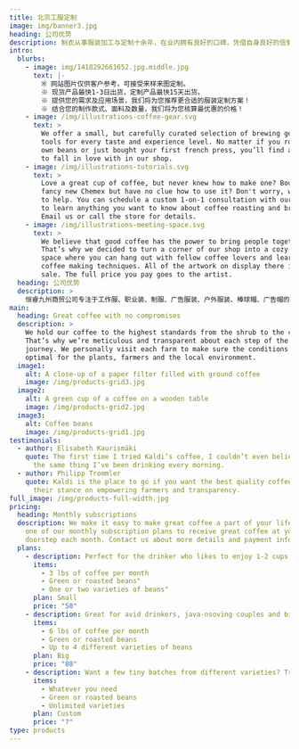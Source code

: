 ```yaml
---
title: 北京工服定制
image: img/banner3.jpg
heading: 公司优势
description: 制衣从事服装加工与定制十余年，在业内拥有良好的口碑，凭借自身良好的信誉和优质的服务及产品持续稳定而快速的发展，奠定了君典制衣在工作服制服行业的的主导地位，成为众多优秀企业的长期稳定的工服供应商！
intro:
  blurbs:
    - image: img/1418292661652.jpg.middle.jpg
      text: |-
        ※ 网站图片仅供客户参考，可接受来样来图定制。
        ※ 现货产品最快1-3日出货，定制产品最快15天出货。
        ※ 提供您的需求及应用场景，我们将为您推荐更合适的服装定制方案！
        ※ 结合您的制作款式、面料及数量，我们将为您核算最优惠的价格！
    - image: /img/illustrations-coffee-gear.svg
      text: >
        We offer a small, but carefully curated selection of brewing gear and
        tools for every taste and experience level. No matter if you roast your
        own beans or just bought your first french press, you’ll find a gadget
        to fall in love with in our shop.
    - image: /img/illustrations-tutorials.svg
      text: >
        Love a great cup of coffee, but never knew how to make one? Bought a
        fancy new Chemex but have no clue how to use it? Don't worry, we’re here
        to help. You can schedule a custom 1-on-1 consultation with our baristas
        to learn anything you want to know about coffee roasting and brewing.
        Email us or call the store for details.
    - image: /img/illustrations-meeting-space.svg
      text: >
        We believe that good coffee has the power to bring people together.
        That’s why we decided to turn a corner of our shop into a cozy meeting
        space where you can hang out with fellow coffee lovers and learn about
        coffee making techniques. All of the artwork on display there is for
        sale. The full price you pay goes to the artist.
  heading: 公司优势
  description: >
    恒睿九州商贸公司专注于工作服、职业装、制服、广告服装、户外服装、棒球帽、广告帽的加工与定制！产品包括:各行业工作服、职业装、西服、衬衫、文化衫、T恤衫、POLO衫、冲锋衣、棉服、羽绒服、滑雪服、防晒衣、棒球帽等等。
main:
  heading: Great coffee with no compromises
  description: >
    We hold our coffee to the highest standards from the shrub to the cup.
    That’s why we’re meticulous and transparent about each step of the coffee’s
    journey. We personally visit each farm to make sure the conditions are
    optimal for the plants, farmers and the local environment.
  image1:
    alt: A close-up of a paper filter filled with ground coffee
    image: /img/products-grid3.jpg
  image2:
    alt: A green cup of a coffee on a wooden table
    image: /img/products-grid2.jpg
  image3:
    alt: Coffee beans
    image: /img/products-grid1.jpg
testimonials:
  - author: Elisabeth Kaurismäki
    quote: The first time I tried Kaldi’s coffee, I couldn’t even believe that was
      the same thing I’ve been drinking every morning.
  - author: Philipp Trommler
    quote: Kaldi is the place to go if you want the best quality coffee. I love
      their stance on empowering farmers and transparency.
full_image: /img/products-full-width.jpg
pricing:
  heading: Monthly subscriptions
  description: We make it easy to make great coffee a part of your life. Choose
    one of our monthly subscription plans to receive great coffee at your
    doorstep each month. Contact us about more details and payment info.
  plans:
    - description: Perfect for the drinker who likes to enjoy 1-2 cups per day.
      items:
        - 3 lbs of coffee per month
        - Green or roasted beans"
        - One or two varieties of beans"
      plan: Small
      price: "50"
    - description: Great for avid drinkers, java-nsoving couples and bigger crowds
      items:
        - 6 lbs of coffee per month
        - Green or roasted beans
        - Up to 4 different varieties of beans
      plan: Big
      price: "80"
    - description: Want a few tiny batches from different varieties? Try our custom plan
      items:
        - Whatever you need
        - Green or roasted beans
        - Unlimited varieties
      plan: Custom
      price: "?"
type: products
---
```

